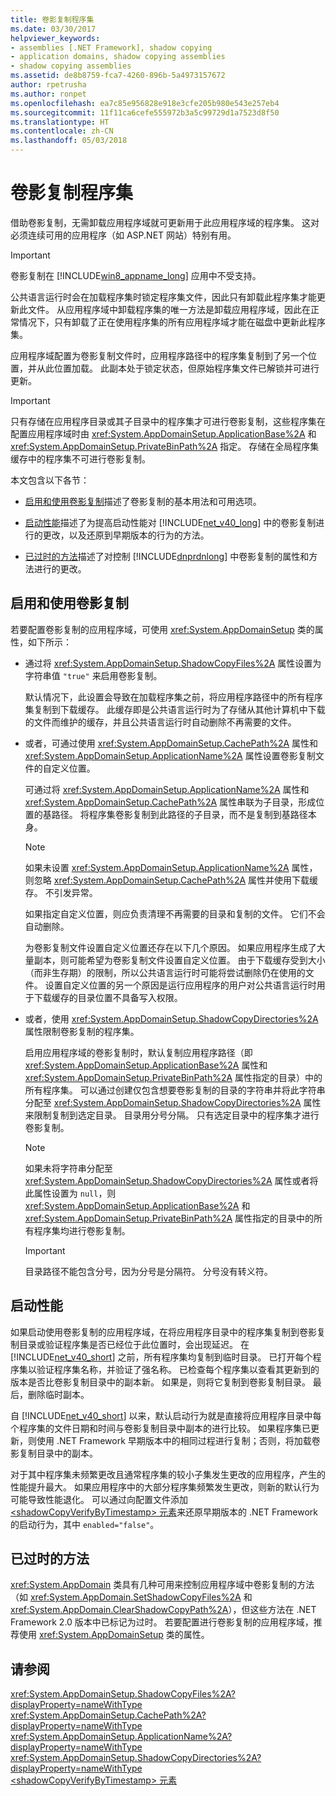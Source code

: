 ```yaml
---
title: 卷影复制程序集
ms.date: 03/30/2017
helpviewer_keywords:
- assemblies [.NET Framework], shadow copying
- application domains, shadow copying assemblies
- shadow copying assemblies
ms.assetid: de8b8759-fca7-4260-896b-5a4973157672
author: rpetrusha
ms.author: ronpet
ms.openlocfilehash: ea7c85e956828e918e3cfe205b980e543e257eb4
ms.sourcegitcommit: 11f11ca6cefe555972b3a5c99729d1a7523d8f50
ms.translationtype: HT
ms.contentlocale: zh-CN
ms.lasthandoff: 05/03/2018
---
```

# <a name="shadow-copying-assemblies"></a>卷影复制程序集
借助卷影复制，无需卸载应用程序域就可更新用于此应用程序域的程序集。 这对必须连续可用的应用程序（如 ASP.NET 网站）特别有用。  
  
> [!IMPORTANT]
>  卷影复制在 [!INCLUDE[win8_appname_long](../../../includes/win8-appname-long-md.md)] 应用中不受支持。  
  
 公共语言运行时会在加载程序集时锁定程序集文件，因此只有卸载此程序集才能更新此文件。 从应用程序域中卸载程序集的唯一方法是卸载应用程序域，因此在正常情况下，只有卸载了正在使用程序集的所有应用程序域才能在磁盘中更新此程序集。  
  
 应用程序域配置为卷影复制文件时，应用程序路径中的程序集复制到了另一个位置，并从此位置加载。 此副本处于锁定状态，但原始程序集文件已解锁并可进行更新。  
  
> [!IMPORTANT]
>  只有存储在应用程序目录或其子目录中的程序集才可进行卷影复制，这些程序集在配置应用程序域时由 <xref:System.AppDomainSetup.ApplicationBase%2A> 和 <xref:System.AppDomainSetup.PrivateBinPath%2A> 指定。 存储在全局程序集缓存中的程序集不可进行卷影复制。  
  
 本文包含以下各节：  
  
-   [启用和使用卷影复制](#EnablingAndUsing)描述了卷影复制的基本用法和可用选项。  
  
-   [启动性能](#StartupPerformance)描述了为提高启动性能对 [!INCLUDE[net_v40_long](../../../includes/net-v40-long-md.md)] 中的卷影复制进行的更改，以及还原到早期版本的行为的方法。  
  
-   [已过时的方法](#ObsoleteMethods)描述了对控制 [!INCLUDE[dnprdnlong](../../../includes/dnprdnlong-md.md)] 中卷影复制的属性和方法进行的更改。  
  
<a name="EnablingAndUsing"></a>   
## <a name="enabling-and-using-shadow-copying"></a>启用和使用卷影复制  
 若要配置卷影复制的应用程序域，可使用 <xref:System.AppDomainSetup> 类的属性，如下所示：  
  
-   通过将 <xref:System.AppDomainSetup.ShadowCopyFiles%2A> 属性设置为字符串值 `"true"` 来启用卷影复制。  
  
     默认情况下，此设置会导致在加载程序集之前，将应用程序路径中的所有程序集复制到下载缓存。 此缓存即是公共语言运行时为了存储从其他计算机中下载的文件而维护的缓存，并且公共语言运行时自动删除不再需要的文件。  
  
-   或者，可通过使用 <xref:System.AppDomainSetup.CachePath%2A> 属性和 <xref:System.AppDomainSetup.ApplicationName%2A> 属性设置卷影复制文件的自定义位置。  
  
     可通过将 <xref:System.AppDomainSetup.ApplicationName%2A> 属性和 <xref:System.AppDomainSetup.CachePath%2A> 属性串联为子目录，形成位置的基路径。 将程序集卷影复制到此路径的子目录，而不是复制到基路径本身。  
  
    > [!NOTE]
    >  如果未设置 <xref:System.AppDomainSetup.ApplicationName%2A> 属性，则忽略 <xref:System.AppDomainSetup.CachePath%2A> 属性并使用下载缓存。 不引发异常。  
  
     如果指定自定义位置，则应负责清理不再需要的目录和复制的文件。 它们不会自动删除。  
  
     为卷影复制文件设置自定义位置还存在以下几个原因。 如果应用程序生成了大量副本，则可能希望为卷影复制文件设置自定义位置。 由于下载缓存受到大小（而非生存期）的限制，所以公共语言运行时可能将尝试删除仍在使用的文件。 设置自定义位置的另一个原因是运行应用程序的用户对公共语言运行时用于下载缓存的目录位置不具备写入权限。  
  
-   或者，使用 <xref:System.AppDomainSetup.ShadowCopyDirectories%2A> 属性限制卷影复制的程序集。  
  
     启用应用程序域的卷影复制时，默认复制应用程序路径（即 <xref:System.AppDomainSetup.ApplicationBase%2A> 属性和 <xref:System.AppDomainSetup.PrivateBinPath%2A> 属性指定的目录）中的所有程序集。 可以通过创建仅包含想要卷影复制的目录的字符串并将此字符串分配至 <xref:System.AppDomainSetup.ShadowCopyDirectories%2A> 属性来限制复制到选定目录。 目录用分号分隔。 只有选定目录中的程序集才进行卷影复制。  
  
    > [!NOTE]
    >  如果未将字符串分配至 <xref:System.AppDomainSetup.ShadowCopyDirectories%2A> 属性或者将此属性设置为 `null`，则 <xref:System.AppDomainSetup.ApplicationBase%2A> 和 <xref:System.AppDomainSetup.PrivateBinPath%2A> 属性指定的目录中的所有程序集均进行卷影复制。  
  
    > [!IMPORTANT]
    >  目录路径不能包含分号，因为分号是分隔符。 分号没有转义符。  
  
<a name="StartupPerformance"></a>   
## <a name="startup-performance"></a>启动性能  
 如果启动使用卷影复制的应用程序域，在将应用程序目录中的程序集复制到卷影复制目录或验证程序集是否已经位于此位置时，会出现延迟。 在 [!INCLUDE[net_v40_short](../../../includes/net-v40-short-md.md)] 之前，所有程序集均复制到临时目录。 已打开每个程序集以验证程序集名称，并验证了强名称。 已检查每个程序集以查看其更新到的版本是否比卷影复制目录中的副本新。 如果是，则将它复制到卷影复制目录。 最后，删除临时副本。  
  
 自 [!INCLUDE[net_v40_short](../../../includes/net-v40-short-md.md)] 以来，默认启动行为就是直接将应用程序目录中每个程序集的文件日期和时间与卷影复制目录中副本的进行比较。 如果程序集已更新，则使用 .NET Framework 早期版本中的相同过程进行复制；否则，将加载卷影复制目录中的副本。  
  
 对于其中程序集未频繁更改且通常程序集的较小子集发生更改的应用程序，产生的性能提升最大。 如果应用程序中的大部分程序集频繁发生更改，则新的默认行为可能导致性能退化。 可以通过向配置文件添加 [\<shadowCopyVerifyByTimestamp> 元素](../../../docs/framework/configure-apps/file-schema/runtime/shadowcopyverifybytimestamp-element.md)来还原早期版本的 .NET Framework 的启动行为，其中 `enabled="false"`。  
  
<a name="ObsoleteMethods"></a>   
## <a name="obsolete-methods"></a>已过时的方法  
 <xref:System.AppDomain> 类具有几种可用来控制应用程序域中卷影复制的方法（如 <xref:System.AppDomain.SetShadowCopyFiles%2A> 和 <xref:System.AppDomain.ClearShadowCopyPath%2A>），但这些方法在 .NET Framework 2.0 版本中已标记为过时。 若要配置进行卷影复制的应用程序域，推荐使用 <xref:System.AppDomainSetup> 类的属性。  
  
## <a name="see-also"></a>请参阅  
 <xref:System.AppDomainSetup.ShadowCopyFiles%2A?displayProperty=nameWithType>  
 <xref:System.AppDomainSetup.CachePath%2A?displayProperty=nameWithType>  
 <xref:System.AppDomainSetup.ApplicationName%2A?displayProperty=nameWithType>  
 <xref:System.AppDomainSetup.ShadowCopyDirectories%2A?displayProperty=nameWithType>  
 [\<shadowCopyVerifyByTimestamp> 元素](../../../docs/framework/configure-apps/file-schema/runtime/shadowcopyverifybytimestamp-element.md)
